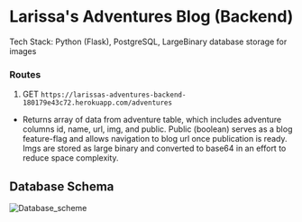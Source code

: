 # Larissa's Adventures Blog (Backend)

Tech Stack: Python (Flask), PostgreSQL, LargeBinary database storage for images

### Routes
1. GET `https://larissas-adventures-backend-180179e43c72.herokuapp.com/adventures`
- Returns array of data from adventure table, which includes adventure columns id, name, url, img, and public. Public (boolean) serves as a blog feature-flag and allows navigation to blog url once publication is ready. Imgs are stored as large binary and converted to base64 in an effort to reduce space complexity.

## Database Schema
![Database_scheme](https://github.com/user-attachments/assets/7b462e57-ad5e-4b5a-8183-dc8aaf04de40)
